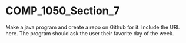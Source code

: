 # COMP_1050_Section_7
Make a java program and create a repo on Github for it. Include the URL here. The program should ask the user their favorite day of the week.
